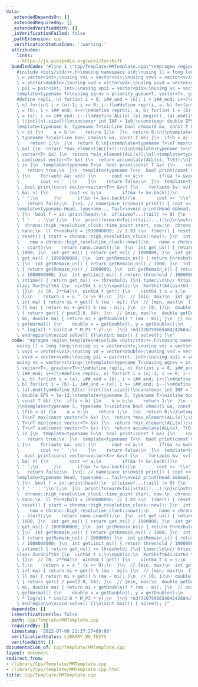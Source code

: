 ```yaml
---
data:
  _extendedDependsOn: []
  _extendedRequiredBy: []
  _extendedVerifiedWith: []
  _isVerificationFailed: false
  _pathExtension: cpp
  _verificationStatusIcon: ':warning:'
  attributes:
    links:
    - https://ja.wikipedia.org/wiki/Xorshift
  bundledCode: "#line 1 \"Cpp/Template/MMTemplate.cpp\"\n#pragma region template\n\
    #include <bits/stdc++.h>\nusing namespace std;\nusing ll = long long;\nusing vi\
    \ = vector<int>;\nusing vvi = vector<vi>;\nusing vvvi = vector<vvi>;\nusing vd\
    \ = vector<double>;\nusing vvd = vector<vd>;\nusing vvvd = vector<vvd>;\nusing\
    \ pii = pair<int, int>;\nusing vpii = vector<pii>;\nusing vs = vector<string>;\n\
    template<typename T>\nusing pqrev = priority_queue<T, vector<T>, greater<T>>;\n\
    #define rep(i, n) for(int i = 0, i##_end = (n); i < i##_end; i++)\n#define repb(i,\
    \ n) for(int i = (n)-1; i >= 0; i--)\n#define repr(i, a, b) for(int i = (a), i##_end\
    \ = (b); i < i##_end; i++)\n#define reprb(i, a, b) for(int i = (b)-1, i##_end\
    \ = (a); i >= i##_end; i--)\n#define ALL(a) (a).begin(), (a).end()\n#define SZ(x)\
    \ ((int)(x).size())\nconstexpr int INF = 1e9;\nconstexpr double EPS = 1e-12;\n\
    template<typename S, typename T>\ninline bool chmax(S &a, const T &b) {\n  if(a\
    \ < b) {\n    a = b;\n    return 1;\n  }\n  return 0;\n}\ntemplate<typename S,\
    \ typename T>\ninline bool chmin(S &a, const T &b) {\n  if(b < a) {\n    a = b;\n\
    \    return 1;\n  }\n  return 0;\n}\ntemplate<typename T>\nT max(const vector<T>\
    \ &x) {\n  return *max_element(ALL(x));\n}\ntemplate<typename T>\nT min(const\
    \ vector<T> &x) {\n  return *min_element(ALL(x));\n}\ntemplate<typename T>\nT\
    \ sum(const vector<T> &x) {\n  return accumulate(ALL(x), T(0));\n}\nnamespace\
    \ in {\n  template<typename T>\n  bool print(const T &a) {\n    cout << a;\n \
    \   return true;\n  }\n  template<typename T>\n  bool print(const vector<T> &vec)\
    \ {\n    for(auto &a: vec) {\n      cout << a;\n      if(&a != &vec.back())\n\
    \        cout << ' ';\n    }\n    return false;\n  }\n  template<typename T>\n\
    \  bool print(const vector<vector<T>> &vv) {\n    for(auto &v: vv) {\n      for(auto\
    \ &a: v) {\n        cout << a;\n        if(&a != &v.back())\n          cout <<\
    \ ' ';\n      }\n      if(&v != &vv.back())\n        cout << '\\n';\n    }\n \
    \   return false;\n  }\n}; // namespace in\nvoid print() { cout << '\\n'; }\n\
    template<typename Head, typename... Tail>\nvoid print(Head &&head, Tail &&...tail)\
    \ {\n  bool f = in::print(head);\n  if(sizeof...(tail) != 0) {\n    cout << (f\
    \ ? ' ' : '\\n');\n  }\n  print(forward<Tail>(tail)...);\n}\n\nstruct Timer {\n\
    \  chrono::high_resolution_clock::time_point start, now;\n  chrono::nanoseconds\
    \ nano;\n  ll threshold = 1930000000; // 1.93 s\n  Timer() { reset(); }\n  void\
    \ reset() { start = chrono::high_resolution_clock::now(); }\n  int get_ns() {\n\
    \    now = chrono::high_resolution_clock::now();\n    nano = chrono::duration_cast<chrono::nanoseconds>(now\
    \ - start);\n    return nano.count();\n  }\n  int get_us() { return get_ns() /\
    \ 1000; }\n  int get_ms() { return get_ns() / 1000000; }\n  int get_s() { return\
    \ get_ns() / 1000000000; }\n  int getRemain_ns() { return threshold - get_ns();\
    \ }\n  int getRemain_us() { return getRemain_ns() / 1000; }\n  int getRemain_ms()\
    \ { return getRemain_ns() / 1000000; }\n  int getRemain_s() { return getRemain_ns()\
    \ / 1000000000; }\n  int getLimit_ms() { return threshold / 1000000; }\n  bool\
    \ intime() { return get_ns() <= threshold; }\n} timer;\n\n// https://ja.wikipedia.org/wiki/Xorshift\n\
    class XorShift64 {\n  uint64_t s;\n\npublic:\n  XorShift64(uint64_t s_): s(s_)\
    \ {}\n  // [0, 2**64)\n  uint64_t get() {\n    uint64_t x = s;\n    x ^= x <<\
    \ 7;\n    return s = x ^ (x >> 9);\n  }\n  // [min, max)\n  int getInt(int mi,\
    \ int ma) { return mi + get() % (ma - mi); }\n  // [min, max)\n  ll getLL(ll mi,\
    \ ll ma) { return mi + get() % (ma - mi); }\n  // [0, 1)\n  double getDouble()\
    \ { return get() / pow(2.0, 64); }\n  // [min, max)\n  double getDouble(double\
    \ mi, double ma) { return mi + getDouble() * (ma - mi); }\n  // normal\n  double\
    \ getNormal() {\n    double x = getDouble(), y = getDouble();\n    return sqrt(-2.0\
    \ * log(x)) * cos(2.0 * M_PI * y);\n  }\n} rnd(720759665484242684ull);\n\n#pragma\
    \ endregion\n\nvoid solve() {}\n\nint main() { solve(); }\n"
  code: "#pragma region template\n#include <bits/stdc++.h>\nusing namespace std;\n\
    using ll = long long;\nusing vi = vector<int>;\nusing vvi = vector<vi>;\nusing\
    \ vvvi = vector<vvi>;\nusing vd = vector<double>;\nusing vvd = vector<vd>;\nusing\
    \ vvvd = vector<vvd>;\nusing pii = pair<int, int>;\nusing vpii = vector<pii>;\n\
    using vs = vector<string>;\ntemplate<typename T>\nusing pqrev = priority_queue<T,\
    \ vector<T>, greater<T>>;\n#define rep(i, n) for(int i = 0, i##_end = (n); i <\
    \ i##_end; i++)\n#define repb(i, n) for(int i = (n)-1; i >= 0; i--)\n#define repr(i,\
    \ a, b) for(int i = (a), i##_end = (b); i < i##_end; i++)\n#define reprb(i, a,\
    \ b) for(int i = (b)-1, i##_end = (a); i >= i##_end; i--)\n#define ALL(a) (a).begin(),\
    \ (a).end()\n#define SZ(x) ((int)(x).size())\nconstexpr int INF = 1e9;\nconstexpr\
    \ double EPS = 1e-12;\ntemplate<typename S, typename T>\ninline bool chmax(S &a,\
    \ const T &b) {\n  if(a < b) {\n    a = b;\n    return 1;\n  }\n  return 0;\n\
    }\ntemplate<typename S, typename T>\ninline bool chmin(S &a, const T &b) {\n \
    \ if(b < a) {\n    a = b;\n    return 1;\n  }\n  return 0;\n}\ntemplate<typename\
    \ T>\nT max(const vector<T> &x) {\n  return *max_element(ALL(x));\n}\ntemplate<typename\
    \ T>\nT min(const vector<T> &x) {\n  return *min_element(ALL(x));\n}\ntemplate<typename\
    \ T>\nT sum(const vector<T> &x) {\n  return accumulate(ALL(x), T(0));\n}\nnamespace\
    \ in {\n  template<typename T>\n  bool print(const T &a) {\n    cout << a;\n \
    \   return true;\n  }\n  template<typename T>\n  bool print(const vector<T> &vec)\
    \ {\n    for(auto &a: vec) {\n      cout << a;\n      if(&a != &vec.back())\n\
    \        cout << ' ';\n    }\n    return false;\n  }\n  template<typename T>\n\
    \  bool print(const vector<vector<T>> &vv) {\n    for(auto &v: vv) {\n      for(auto\
    \ &a: v) {\n        cout << a;\n        if(&a != &v.back())\n          cout <<\
    \ ' ';\n      }\n      if(&v != &vv.back())\n        cout << '\\n';\n    }\n \
    \   return false;\n  }\n}; // namespace in\nvoid print() { cout << '\\n'; }\n\
    template<typename Head, typename... Tail>\nvoid print(Head &&head, Tail &&...tail)\
    \ {\n  bool f = in::print(head);\n  if(sizeof...(tail) != 0) {\n    cout << (f\
    \ ? ' ' : '\\n');\n  }\n  print(forward<Tail>(tail)...);\n}\n\nstruct Timer {\n\
    \  chrono::high_resolution_clock::time_point start, now;\n  chrono::nanoseconds\
    \ nano;\n  ll threshold = 1930000000; // 1.93 s\n  Timer() { reset(); }\n  void\
    \ reset() { start = chrono::high_resolution_clock::now(); }\n  int get_ns() {\n\
    \    now = chrono::high_resolution_clock::now();\n    nano = chrono::duration_cast<chrono::nanoseconds>(now\
    \ - start);\n    return nano.count();\n  }\n  int get_us() { return get_ns() /\
    \ 1000; }\n  int get_ms() { return get_ns() / 1000000; }\n  int get_s() { return\
    \ get_ns() / 1000000000; }\n  int getRemain_ns() { return threshold - get_ns();\
    \ }\n  int getRemain_us() { return getRemain_ns() / 1000; }\n  int getRemain_ms()\
    \ { return getRemain_ns() / 1000000; }\n  int getRemain_s() { return getRemain_ns()\
    \ / 1000000000; }\n  int getLimit_ms() { return threshold / 1000000; }\n  bool\
    \ intime() { return get_ns() <= threshold; }\n} timer;\n\n// https://ja.wikipedia.org/wiki/Xorshift\n\
    class XorShift64 {\n  uint64_t s;\n\npublic:\n  XorShift64(uint64_t s_): s(s_)\
    \ {}\n  // [0, 2**64)\n  uint64_t get() {\n    uint64_t x = s;\n    x ^= x <<\
    \ 7;\n    return s = x ^ (x >> 9);\n  }\n  // [min, max)\n  int getInt(int mi,\
    \ int ma) { return mi + get() % (ma - mi); }\n  // [min, max)\n  ll getLL(ll mi,\
    \ ll ma) { return mi + get() % (ma - mi); }\n  // [0, 1)\n  double getDouble()\
    \ { return get() / pow(2.0, 64); }\n  // [min, max)\n  double getDouble(double\
    \ mi, double ma) { return mi + getDouble() * (ma - mi); }\n  // normal\n  double\
    \ getNormal() {\n    double x = getDouble(), y = getDouble();\n    return sqrt(-2.0\
    \ * log(x)) * cos(2.0 * M_PI * y);\n  }\n} rnd(720759665484242684ull);\n\n#pragma\
    \ endregion\n\nvoid solve() {}\n\nint main() { solve(); }"
  dependsOn: []
  isVerificationFile: false
  path: Cpp/Template/MMTemplate.cpp
  requiredBy: []
  timestamp: '2022-07-09 21:37:27+09:00'
  verificationStatus: LIBRARY_NO_TESTS
  verifiedWith: []
documentation_of: Cpp/Template/MMTemplate.cpp
layout: document
redirect_from:
- /library/Cpp/Template/MMTemplate.cpp
- /library/Cpp/Template/MMTemplate.cpp.html
title: Cpp/Template/MMTemplate.cpp
---
```

